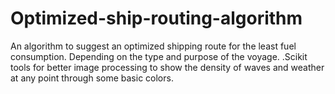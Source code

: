 # Optimized-ship-routing-algorithm
An algorithm to suggest an optimized shipping route for the least fuel consumption. Depending on the type and purpose of the voyage. .Scikit tools for better image processing to show the density of waves and weather at any point through some basic colors. 
